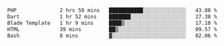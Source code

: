 <!--START_SECTION:waka-->

```txt
PHP              2 hrs 59 mins   ███████████░░░░░░░░░░░░░░   43.88 %
Dart             1 hr 52 mins    ███████░░░░░░░░░░░░░░░░░░   27.38 %
Blade Template   1 hr 9 mins     ████▒░░░░░░░░░░░░░░░░░░░░   17.10 %
HTML             39 mins         ██▒░░░░░░░░░░░░░░░░░░░░░░   09.57 %
Bash             8 mins          ▓░░░░░░░░░░░░░░░░░░░░░░░░   02.06 %
```

<!--END_SECTION:waka-->
